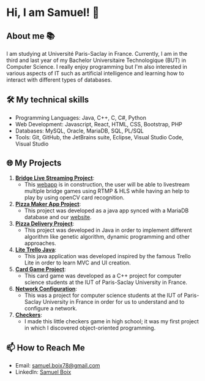 # Hi, I am Samuel! 👋

## About me 📚
I am studying at Université Paris-Saclay in France. Currently, I am in the third and last year of my Bachelor Universitaire Technologique (BUT) in Computer Science. I really enjoy programming but I'm also interested in various aspects of IT such as artificial intelligence and learning how to interact with different types of databases.

## 🛠️ My technical skills

- Programming Languages: Java, C++, C, C#, Python
- Web Development: Javascript, React, HTML, CSS, Bootstrap, PHP
- Databases: MySQL, Oracle, MariaDB, SQL, PL/SQL
- Tools: Git, GitHub, the JetBrains suite, Eclipse, Visual Studio Code, Visual Studio

## 🌐 My Projects
1. [**Bridge Live Streaming Project**](https://projet-bridge.fr.to):
   - This <a href="https://projet-bridge.fr.to">webapp</a> is in construction, the user will be able to livestream multiple bridge games using RTMP & HLS while having an help to play by using openCV card recognition. 
2. [**Pizza Maker App Project**](https://github.com/Pierrafrom/PizzaMakerApp): 
   - This project was developed as a java app synced with a MariaDB database and our <a href="https://github.com/Pierrafrom/PizzaHome">website</a>.
3. [**Pizza Delivery Project**](https://github.com/Pierrafrom/PizzaDeliveryApp):
   - This project was developed in Java in order to implement different algorithm like genetic algorithm, dynamic programming and other approaches. 
4. [**Lite Trello Java**](https://github.com/Samuelito78/trellolite): 
   - This java application was developed inspired by the famous Trello Lite in order to learn MVC and UI creation.
5. [**Card Game Project**](https://github.com/Pierrafrom/Project-Card-Game): 
   - This card game was developed as a C++ project for computer science students at the IUT of Paris-Saclay University in France.
6. [**Network Configuration**](https://github.com/Samuelito78/networkconfig): 
   - This was a project for computer science students at the IUT of Paris-Saclay University in France in order for us to understand and to configure a network.
7. [**Checkers**](https://github.com/Samuelito78/Jeu-de-dames):
   - I made this little checkers game in high school; it was my first project in which I discovered object-oriented programming.
   
## 📫 How to Reach Me

- Email: [samuel.boix78@gmail.com](mailto:samuel.boix78@gmail.com)
- LinkedIn: [Samuel Boix](https://www.linkedin.com/in/samuelboix/)

